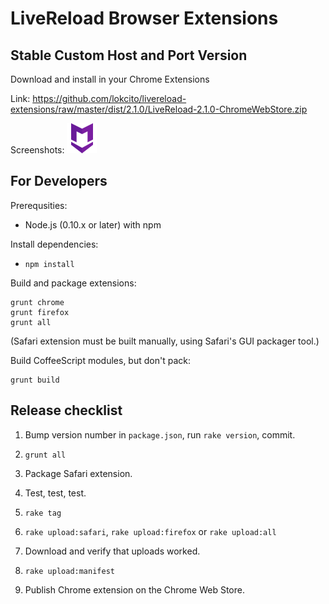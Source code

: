 LiveReload Browser Extensions
=============================

Stable Custom Host and Port Version
-----------------
Download and install in your Chrome Extensions

Link: https://github.com/lokcito/livereload-extensions/raw/master/dist/2.1.0/LiveReload-2.1.0-ChromeWebStore.zip

Screenshots: 
![Livereload](https://github.com/adam-p/markdown-here/raw/master/src/common/images/icon48.png "Livereload")


For Developers
-----------------
Prerequsities:

* Node.js (0.10.x or later) with npm

Install dependencies:

* `npm install`

Build and package extensions:

    grunt chrome
    grunt firefox
    grunt all

(Safari extension must be built manually, using Safari's GUI packager tool.)

Build CoffeeScript modules, but don't pack:

    grunt build


Release checklist
-----------------

1. Bump version number in `package.json`, run `rake version`, commit.

1. `grunt all`

1. Package Safari extension.

1. Test, test, test.

1. `rake tag`

1. `rake upload:safari`, `rake upload:firefox` or `rake upload:all`

1. Download and verify that uploads worked.

1. `rake upload:manifest`

1. Publish Chrome extension on the Chrome Web Store.
